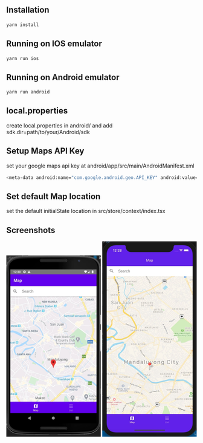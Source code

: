 ## Installation
```bash
yarn install
```

## Running on IOS emulator
```bash
yarn run ios
```

## Running on Android emulator
```bash
yarn run android
```

## local.properties
create local.properties in android/ and add sdk.dir=path/to/your/Android/sdk

## Setup Maps API Key
set your google maps api key at android/app/src/main/AndroidManifest.xml
```bash
<meta-data android:name="com.google.android.geo.API_KEY" android:value="your key"/>
```

## Set default Map location
set the default initialState location in src/store/context/index.tsx


## Screenshots
<img src="screenshot-android.jpg" width="250" />
<img src="screenshot-ios.jpg" width="250" />
